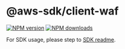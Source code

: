 # @aws-sdk/client-waf

[![NPM version](https://img.shields.io/npm/v/@aws-sdk/client-waf/beta.svg)](https://www.npmjs.com/package/@aws-sdk/client-waf)
[![NPM downloads](https://img.shields.io/npm/dm/@aws-sdk/client-waf.svg)](https://www.npmjs.com/package/@aws-sdk/client-waf)

For SDK usage, please step to [SDK readme](https://github.com/aws/aws-sdk-js-v3).
